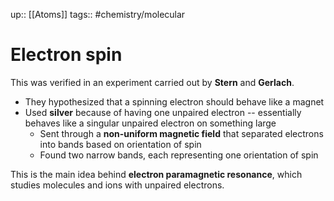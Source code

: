 up:: [[Atoms]]
tags:: #chemistry/molecular 

# Electron spin

This was verified in an experiment carried out by **Stern** and **Gerlach**.
- They hypothesized that a spinning electron should behave like a magnet
- Used **silver** because of having one unpaired electron -- essentially behaves like a singular unpaired electron on something large
	- Sent through a **non-uniform magnetic field** that separated electrons into bands based on orientation of spin
	- Found two narrow bands, each representing one orientation of spin

This is the main idea behind **electron paramagnetic resonance**, which studies molecules and ions with unpaired electrons.